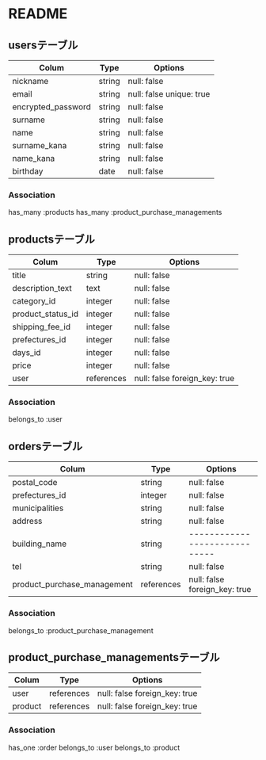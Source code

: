 # README

## usersテーブル

| Colum              | Type       | Options                  |
| ------------------ | ---------- | ------------------------ |
| nickname           | string     | null: false              |
| email              | string     | null: false unique: true |
| encrypted_password | string     | null: false              |
| surname            | string     | null: false              |
| name               | string     | null: false              |
| surname_kana       | string     | null: false              |
| name_kana          | string     | null: false              |
| birthday           | date       | null: false              |

### Association

  has_many :products
  has_many :product_purchase_managements


## productsテーブル

| Colum               | Type       | Options                       |
| ------------------- | ---------- | ----------------------------- |
| title               | string     | null: false                   |
| description_text    | text       | null: false                   |
| category_id         | integer    | null: false                   |
| product_status_id   | integer    | null: false                   |
| shipping_fee_id     | integer    | null: false                   |
| prefectures_id      | integer    | null: false                   |
| days_id             | integer    | null: false                   |
| price               | integer    | null: false                   |
| user                | references | null: false foreign_key: true |

### Association

  belongs_to :user
  <!-- has_one :product_purchase_management -->


## ordersテーブル

| Colum                       | Type       | Options                       |
| --------------------------- | ---------- | ----------------------------- |
| postal_code                 | string     | null: false                   |
| prefectures_id              | integer    | null: false                   |
| municipalities              | string     | null: false                   |
| address                     | string     | null: false                   |
| building_name               | string     | ----------------------------- |
| tel                         | string     | null: false                   |
| product_purchase_management | references | null: false foreign_key: true |

 ### Association

  belongs_to :product_purchase_management

 ## product_purchase_managementsテーブル

 | Colum            | Type       | Options                       |
 | ---------------- | ---------- | ----------------------------- |
 | user             | references | null: false foreign_key: true |
 | product          | references | null: false foreign_key: true |

 ### Association
  
  has_one    :order
  belongs_to :user
  belongs_to :product
  
  